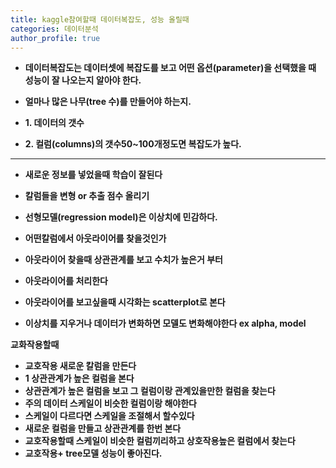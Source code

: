 ```yaml
---
title: kaggle참여할때 데이터복잡도, 성능 올릴때
categories: 데이터분석
author_profile: true
---
```



- **데이터복잡도는 데이터셋에 복잡도를 보고 어떤 옵션(parameter)을 선택했을 때 성능이 잘 나오는지 알아야 한다.**


- **얼마나 많은 나무(tree 수)를 만들어야 하는지.**


- **1. 데이터의 갯수**
- **2. 컬럼(columns)의 갯수50~100개정도면 복잡도가 높다.**

---


- **새로운 정보를 넣었을때 학습이 잘된다**
- **칼럼들을 변형 or 추출 점수 올리기** 
- **선형모델(regression model)은 이상치에 민감하다.**
- **어떤칼럼에서 아웃라이어를 찾을것인가** 
- **아웃라이어 찾을때 상관관계를 보고 수치가 높은거 부터** 

- **아웃라이어를 처리한다** 
- **아웃라이어를 보고싶을때 시각화는 scatterplot로 본다** 
- **이상치를 지우거나 데이터가 변화하면 모델도 변화해야한다 ex alpha, model**


**교화작용할때**
- **교호작용 새로운 칼럼을 만든다** 
- **1 상관관계가 높은 컬럼을 본다**
- **상관관계가 높은 컬럼을 보고 그 컬럼이랑 관계있을만한 컬럼을 찾는다**
- **주의 데이터 스케일이 비슷한 컬럼이랑 해야한다** 
- **스케일이 다르다면 스케일을 조절해서 할수있다** 
- **새로운 컬럼을 만들고 상관관계를 한번 본다** 
- **교호작용할때 스케일이 비슷한 컬럼끼리하고 상호작용높은 컬럼에서 찾는다**
- **교호작용+ tree모델 성능이 좋아진다.**